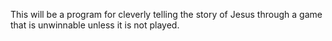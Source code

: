This will be a program for cleverly telling the story of Jesus
through a game that is unwinnable unless it is not played.
